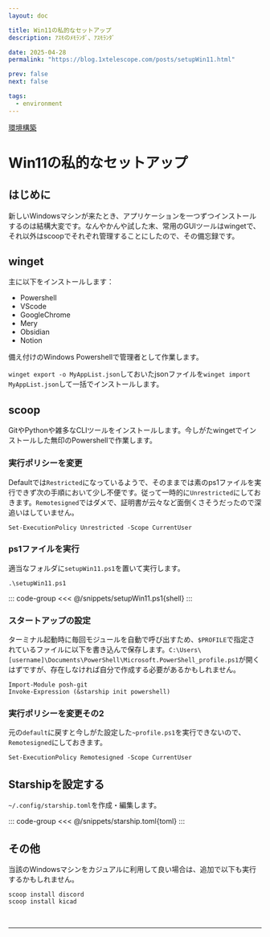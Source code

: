 ```yaml
---
layout: doc

title: Win11の私的なセットアップ
description: ｱｽﾓのﾒﾓﾗﾝﾀﾞ、ｱｽﾓﾗﾝﾀﾞ

date: 2025-04-28
permalink: "https://blog.1xtelescope.com/posts/setupWin11.html"

prev: false
next: false

tags:
  - environment
---
```


[環境構築](../tags/environment)

# Win11の私的なセットアップ

## はじめに

新しいWindowsマシンが来たとき、アプリケーションを一つずつインストールするのは結構大変です。なんやかんや試した末、常用のGUIツールはwingetで、それ以外はscoopでそれぞれ管理することにしたので、その備忘録です。

## winget

主に以下をインストールします：

- Powershell
- VScode
- GoogleChrome
- Mery
- Obsidian
- Notion

備え付けのWindows Powershellで管理者として作業します。

`winget export -o MyAppList.json`しておいたjsonファイルを`winget import MyAppList.json`して一括でインストールします。

<!-- TODO: jsonファイルを貼る -->

## scoop

GitやPythonや雑多なCLIツールをインストールします。今しがたwingetでインストールした無印のPowershellで作業します。

### 実行ポリシーを変更

Defaultでは`Restricted`になっているようで、そのままでは素のps1ファイルを実行できず次の手順において少し不便です。従って一時的に`Unrestricted`にしておきます。`Remotesigned`ではダメで、証明書が云々など面倒くさそうだったので深追いはしていません。

```shell
Set-ExecutionPolicy Unrestricted -Scope CurrentUser
```

### ps1ファイルを実行

適当なフォルダに`setupWin11.ps1`を置いて実行します。

```shell
.\setupWin11.ps1
```

::: code-group
<<< @/snippets/setupWin11.ps1{shell}
:::

### スタートアップの設定

ターミナル起動時に毎回モジュールを自動で呼び出すため、`$PROFILE`で指定されているファイルに以下を書き込んで保存します。`C:\Users\[username]\Documents\PowerShell\Microsoft.PowerShell_profile.ps1`が開くはずですが、存在しなければ自分で作成する必要があるかもしれません。

```shell
Import-Module posh-git
Invoke-Expression (&starship init powershell)
```

### 実行ポリシーを変更その2

元の`default`に戻すと今しがた設定した`~profile.ps1`を実行できないので、`Remotesigned`にしておきます。

```shell
Set-ExecutionPolicy Remotesigned -Scope CurrentUser
```

## Starshipを設定する

`~/.config/starship.toml`を作成・編集します。

::: code-group
<<< @/snippets/starship.toml{toml}
:::

## その他

当該のWindowsマシンをカジュアルに利用して良い場合は、追加で以下も実行するかもしれません。

```shell
scoop install discord
scoop install kicad
```

<br/>

---

